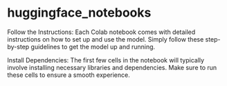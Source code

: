 # huggingface_notebooks


Follow the Instructions: Each Colab notebook comes with detailed instructions on how to set up and use the model. Simply follow these step-by-step guidelines to get the model up and running.

Install Dependencies: The first few cells in the notebook will typically involve installing necessary libraries and dependencies. Make sure to run these cells to ensure a smooth experience.
